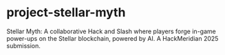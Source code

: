 # project-stellar-myth
Stellar Myth: A collaborative Hack and Slash where players forge in-game power-ups on the Stellar blockchain, powered by AI. A HackMeridian 2025 submission.
